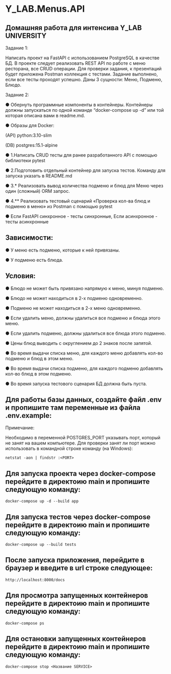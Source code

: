 # Y_LAB.Menus.API


## Домашняя работа для интенсива Y_LAB UNIVERSITY 
Задание 1: 

Написать проект на FastAPI с использованием PostgreSQL в качестве БД. В проекте следует реализовать REST API по работе с меню ресторана, все CRUD операции.
Для проверки задания, к презентаций будет приложена Postman коллекция с тестами. Задание выполнено, если все тесты проходят успешно.
Даны 3 сущности: Меню, Подменю, Блюдо.

Задание 2:

● Обернуть программные компоненты в контейнеры. Контейнеры должны запускаться по одной команде “docker-compose up -d” или той которая описана вами в readme.md.

● Образы для Docker:

(API) python:3.10-slim

(DB) postgres:15.1-alpine


● 1.Написать CRUD тесты для ранее разработанного API с помощью библиотеки pytest

● 2.Подготовить отдельный контейнер для запуска тестов. Команду для запуска указать в README.md

● 3.* Реализовать вывод количества подменю и блюд для Меню через один (сложный) ORM запрос.

● 4.** Реализовать тестовый сценарий «Проверка кол-ва блюд и подменю в меню» из Postman с помощью pytest

● Если FastAPI синхронное - тесты синхронные, Если асинхронное - тесты асинхронные

## Зависимости:

● У меню есть подменю, которые к ней привязаны.

● У подменю есть блюда.

## Условия:

● Блюдо не может быть привязано напрямую к меню, минуя подменю.

● Блюдо не может находиться в 2-х подменю одновременно.

● Подменю не может находиться в 2-х меню одновременно.

● Если удалить меню, должны удалиться все подменю и блюда этого меню.

● Если удалить подменю, должны удалиться все блюда этого подменю.

● Цены блюд выводить с округлением до 2 знаков после запятой.

● Во время выдачи списка меню, для каждого меню добавлять кол-во подменю и блюд в этом меню.

● Во время выдачи списка подменю, для каждого подменю добавлять кол-во блюд в этом подменю.

● Во время запуска тестового сценария БД должна быть пуста.

## Для работы базы данных, создайте файл .env и пропишите там переменные из файла .env.example:
Примечание: 

Необходимо в переменной POSTGRES_PORT указывать порт, который не занят на вашем компьютере.
Для проверки занят ли порт можно использовать в командной строке команду (на Windows):

	netstat -aon | findstr :<PORT>

## Для запуска проекта через docker-compose перейдите в директоию main и пропишите следующую команду:
	docker-compose up -d --build app

## Для запуска тестов через docker-compose перейдите в директоию main и пропишите следующую команду:
	docker-compose up --build tests
 
## После запуска приложения, перейдите в браузер и введите в url строке следующее:
	http://localhost:8000/docs

## Для просмотра запущенных контейнеров перейдите в директоию main и пропишите следующую команду:
	docker-compose ps

## Для остановки запущенных контейнеров перейдите в директоию main и пропишите следующую команду:
	docker-compose stop <Название SERVICE> 

